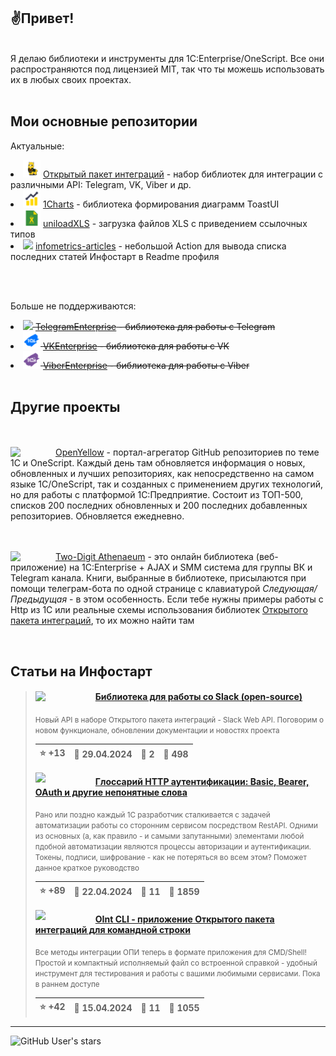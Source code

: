 ﻿## :v:Привет! 
<br>
Я делаю библиотеки и инструменты для 1C:Enterprise/OneScript. Все они распространяются под лицензией MIT, так что ты можешь использовать их в любых своих проектах.<br>
<br>




 ## Мои основные репозитории

 Актуальные:
   <li><img src="https://raw.githubusercontent.com/Bayselonarrend/OpenIntegrations/main/Media/logo.png" width="28"> <a href="https://github.com/Bayselonarrend/OpenIntegrations/">Открытый пакет интеграций</a> - набор библиотек для интеграции с различными API: Telegram, VK, Viber и др.</li>
  <li><img src="https://github.com/Bayselonarrend/1Charts/raw/main/logo.png" width="28"> <a href="https://github.com/Bayselonarrend/1Charts/">1Charts</a> - библиотека формирования диаграмм ToastUI</li>
  <li><img src="https://github.com/Bayselonarrend/uniloadXLS/raw/main/uniloadxls.png" width="28"> <a href="https://github.com/Bayselonarrend/uniloadXLS/">uniloadXLS</a> - загрузка файлов XLS с приведением ссылочных типов</li>
  <li><img src="https://github.com/Bayselonarrend/Bayselonarrend/assets/105596284/fc0fc9e9-6a6a-49d0-9c5f-9ff15d6ae43b" width="28"> <a href="https://github.com/Bayselonarrend/infometrics-articles/">infometrics-articles</a> - небольшой Action для вывода списка последних статей Инфостарт в Readme профиля</li>

<br><br>


  Больше не поддерживаются: <br>
  <li><strike><img src="https://github.com/Bayselonarrend/TelegramEnterprise/raw/main/logo.png" width="28"> <a href="https://github.com/Bayselonarrend/TelegramEnterprise/">TelegramEnterprise</a> - библиотека для работы с Telegram </strike></li>
  <li><strike><img src="https://github.com/Bayselonarrend/VKEnterprise/raw/main/logo.png" width="28"> <a href="https://github.com/Bayselonarrend/VKEnterprise/">VKEnterprise</a> - библиотека для работы с VK </strike></li>
  <li><strike><img src="https://github.com/Bayselonarrend/ViberEnterprise/raw/main/logo.png" width="28"> <a href="https://github.com/Bayselonarrend/ViberEnterprise/">ViberEnterprise</a> - библиотека для работы с Viber </strike></li>
</ul>
<br>

## Другие проекты
<br><br>
<img src="https://github.com/Bayselonarrend/Bayselonarrend/assets/105596284/3929771b-558a-45f9-84e9-942ea4f968b6" width="72" align="left">
[OpenYellow](https://openyellow.notion.site) - портал-агрегатор GitHub репозиториев по теме 1С и OneScript. Каждый день там обновляется информация о новых, обновленных и лучших репозиториях, как непосредственно на самом языке 1С/OneScript, так и созданных с применением других технологий, но для работы с платформой 1С:Предприятие. Состоит из ТОП-500, списков 200 последних обновленных и 200 последних добавленных репозиториев. Обновляется ежедневно.


<br><br>
<img src="https://github.com/Bayselonarrend/Bayselonarrend/assets/105596284/2b9ee620-4966-4342-98d3-787e0d1d75b3" width="72" align="left">
[Two-Digit Athenaeum](https://github.com/Bayselonarrend/2athenaeum) - это онлайн библиотека (веб-приложение) на 1C:Enterprise + AJAX и SMM система для группы ВК и Telegram канала. Книги, выбранные в библиотеке, присылаются при помощи телеграм-бота по одной странице с клавиатурой *Следующая/Предыдущая* - в этом особенность. Если тебе нужны примеры работы с Http из 1С или реальные схемы использования библиотек [Открытого пакета интеграций](https://github.com/Bayselonarrend/OpenIntegrations/), то их можно найти там  

<br>

## Статьи на Инфостарт
<div id="infostart_posts">


> <img src="https://infostart.ru/upload/iblock/9ba/9ba4d57b52d4f5871e4f83ca87435697.png?b71aa2a9-3939-45e8-96b3-5798d076f6a0" width="96" align="left"> 
> <h4 style="color: white;"><a href="https://infostart.ru/1c/articles/2099282/">Библиотека для работы со Slack (open-source)</a></h4>
> <small>Новый API в наборе Открытого пакета интеграций - Slack Web API. Поговорим о новом функционале, обновлении документации и новостях проекта</small>  
> <br clear="left">
>
> | :star: +13 |  :calendar: 29.04.2024 |  :speech_balloon: 2 |  :eyes: 498 |
>  |-|-|-|-|  
> <img src="https://infostart.ru/upload/iblock/a8a/a8ace770b9e89869c89effbf1e864fc9.png?7459dad5-5130-4c9b-8fbb-c69785b1d92f" width="96" align="left"> 
> <h4 style="color: white;"><a href="https://infostart.ru/1c/articles/2035437/">Глоссарий HTTP аутентификации: Basic, Bearer, OAuth и другие непонятные слова</a></h4>
> <small>Рано или поздно каждый 1С разработчик сталкивается с задачей автоматизации работы со сторонним сервисом посредством RestAPI. Одними из основных (а, как правило - и самыми запутанными) элементами любой пдобной автоматизации являются процессы авторизации и аутентификации. Токены, подписи, шифрование - как не потеряться во всем этом? Поможет данное краткое руководство</small>  
> <br clear="left">
>
> | :star: +89 |  :calendar: 22.04.2024 |  :speech_balloon: 11 |  :eyes: 1859 |
>  |-|-|-|-|  
> <img src="https://infostart.ru/upload/iblock/c3b/c3bdd7c3c96daebccdf3c9a4054affa7.png?e994c443-949c-4496-89df-e383a26b009d" width="96" align="left"> 
> <h4 style="color: white;"><a href="https://infostart.ru/1c/articles/2074205/">OInt CLI - приложение Открытого пакета интеграций для командной строки</a></h4>
> <small>Все методы интеграции ОПИ теперь в формате приложения для CMD/Shell! Простой и компактный исполняемый файл со встроенной справкой - удобный инструмент для тестирования и работы с вашими любимыми сервисами. Пока в раннем доступе</small>  
> <br clear="left">
>
> | :star: +42 |  :calendar: 15.04.2024 |  :speech_balloon: 11 |  :eyes: 1055 |
>  |-|-|-|-|  
</div>

<hr>

![GitHub User's stars](https://img.shields.io/github/stars/bayselonarrend)
